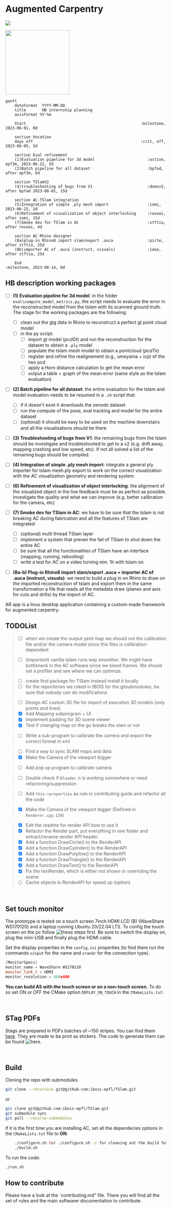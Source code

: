 # Augmented Carpentry

[<img src="https://github.com/aiekick/ImGuiFileDialog/workflows/Linux/badge.svg"/>](https://github.com/ibois-epfl/augmented-carpentry)

<p>
    <img src="./assets/images/logos/logo_linux_gray_mc.png" width="200">
</p>

```mermaid
gantt
    dateFormat  YYYY-MM-DD
    title       HB internship planning
    axisFormat %Y-%m

    Start                                                  :milestone, 2023-06-01, 0d

    section Vocation
    days off                                               :crit, off, 2023-06-05, 5d

    section Eval refinement
    (1)Evaluation pipeline for 3d model                       :active, epf3m, 2023-06-12, 5d
    (2)Batch pipeline for all dataset                         :bpfad, after epf3m, 6d

    section TSlamV2
    (4)troubleshooting of bugs from V1                        :domsv2, after bpfad 2023-08-01, 15d
    
    section AC-TSlam integration
    (5)Integration of simple .ply mesh import                 :iomi, 2023-06-25, 2d
    (6)Refinement of visualization of object interlocking     :rovooi, after iomi, 15d
    (7)Smoke dev for TSlam in AC                              :stftia, after rovooi, 4d

    section AC-Rhino designer
    (8a)plug-in Rhino8 import slam/export .auca               :pirte, after stftia, 25d
    (8b)importer AC of .auca (instruct, visuals)              :iaoa, after stftia, 25d

    End                                                       :milestone, 2023-08-14, 0d
```

## HB description working packages
- [ ] **(1) Evaluation pipeline for 3d model**: in the folder `eval\compute_model_metrics.py`, the script needs to evaluate the error in the reconstructed model from the tslam with its scanned ground truth. The stage for the working packages are the following:
  - [ ] clean out the gtg data in Rhino to reconstruct a perfect gt point cloud model
  - [ ] in the py script:
    - [ ] import gt model (*pcdGt*) and run the reconstruction for the dataset to obtain a `.ply` model
    - [ ] populate the tslam mesh model to obtain a pointcloud (*pcdTs*)
    - [ ] register and refine the realignement (e.g., umeyama + icp) of the two pcd
    - [ ] apply a Horn distance calculation to get the mean error
    - [ ] output a table + graph of the mean error (same style as the tslam evaluation)

- [ ] **(2) Batch pipeline for all dataset**: the entire evaluation for the tslam and model evaluation needs to be resumed in a `.sh` script that:
  - [ ] if it doesn't exist it downloads the zenodo dataset
  - [ ] run the compute of the pose, eval tracking and model for the entire dataset
  - [ ] (optional) it should be easy to be used on the machine downstairs and all the visualisations should be there

- [ ] **(3) Troubleshooting of bugs from V1**: the remaining bugs from the tslam should be investigate and troubleshooted to get to a v2 (e.g. drift away, mapping crashing and low speed, etc). If not all solved a list of the remaining bugs should be compiled.

- [ ] **(4) Integration of simple .ply mesh import**: integrate a general ply importer for tslam mesh.ply export to work on the correct visualization with the AC visualization geometry and rendering system.

- [ ] **(6) Refinement of visualization of object interlocking**: the alignment of the visualized object in the live feedback must be as perfect as possible. Investigate the quality and what we can improve (e.g. better calibration for the camera, etc)

- [ ] **(7) Smoke dev for TSlam in AC**: we have to be sure that the tslam is not breaking AC during fabrication and all the features of TSlam are integrated:
  - [ ] (optional) multi thread TSlam layer
  - [ ] implement a system that preven the fail of TSlam to shut down the entire AC
  - [ ] be sure that all the functionalities of TSlam have an interface (mapping, running, rebooting)
  - [ ] write a test for AC on a video turning min. 1h with tslam on.

- [ ] **(8a-b) Plug-in Rhino8 import slam/export .auca + importer AC of .auca (instruct, visuals)**: we need to build a plug in on Rhino to draw on the imported reconstruction of tslam and export them in the same transformation a file that reads all the metadata draw (planes and axis for cuts and drills) by the import of AC.

AR app is a linux desktop application containing a custom-made framework for augmented carpentry.

## TODOList
> - [ ] when we create the output yaml map we should not the calibration file and/or the camera model since this files is calibration-dependent

> - [ ] (*important*) vanilla tslam runs way smoother. We might have bottleneck in the AC software since we bleed frames. We should set a profiler and see where we can optimize.

> - [ ] create find package for TSlam instead install it locally
> - [ ] for the reporitories we roked in IBOIS for the gitsubmodules, be sure that nobody can do modifications

> - [ ] Design AC custom 3D file for import of execution 3D models (only points and lines)
> - [x] Add Mapping subprogram + UI
> - [x] Implement padding for 3D scene viewer
> - [x] Test if changing map on the go breaks the slam or not

> - [ ] Write a sub-program to calibrate the camera and export the correct format in xml

> - [ ] Find a way to sync SLAM maps and data
> - [x] Make the Camera of the viewport bigger

> - [ ] Add pop up program to calibrate camera

> - [ ] Double check if `Dloader.h` is working somewhere or need refactoring/suppression

> - [ ] Add `this->properties` as rule in contributing guide and refactor all the code

> - [x] Make the Camera of the viewport bigger (Defined in `Renderer.cpp:139`)

> - [x] Edit the readme for render API how to use it
> - [x] Refactor the Render part, put everything in one folder and extract/rename render API header.
> - [x] Add a function DrawCircle() to the RenderAPI
> - [x] Add a function DrawCylinder() to the RenderAPI
> - [x] Add a function DrawPolyline() to the RenderAPI
> - [x] Add a function DrawTriangle() to the RenderAPI
> - [x] Add a function DrawText() to the RenderAPI
> - [x] Fix the textRender, which is either not shown or overriding the scene
> - [ ] Cache objects in RenderAPI for speed up (option)


<br />

## Set touch monitor

The prototype is tested on a touch screen 7inch HDMI LCD (B) (WaveShare WS170120) and a laptop running Ubuntu 20/22.04 LTS. To config the touch screen on the pc follow ![these steps first](https://www.waveshare.com/wiki/7inch_HDMI_LCD_(B)). Be sure to switch the display on, plug the mini-USB and finally plug the HDMI cable.

Set the display properties in the `config.ini` properties (to find them run the commands `xinput`  for the name and `xrandr` for the connection type).
```c++
[MonitorSpecs]
monitor_name = WaveShare WS170120
monitor_link_t = HDMI
monitor_resolution = 800x480
```
**You can build AS with the touch screen or on a non-touch screen.** To do so set ON or OFF the CMake option `DEPLOY_ON_TOUCH` in the `CMakeLists.txt`:

<br />

## STag PDFs
Stags are prepared in PDFs batches of ~150 stripes. You can find them [here](https://drive.google.com/drive/folders/1jic85gclymiV9014zc3tuUgIBq8lTyZr?usp=sharing).
They are made to be print as stickers. The code to generate them can be found ![here](https://github.com/ibois-epfl/TSlam/tree/main/stag_util).


<br />


## Build
Cloning the repo with submodules
```bash
git clone --recursive git@github.com:ibois-epfl/TSlam.git
```
or
```bash
git clone git@github.com:ibois-epfl/TSlam.git
git submodule sync
git pull --recurse-submodules
```

If it is the first time you are installing AC, set all the dependecies options in the `CMakeLists.txt` file to **ON**.

```bash
    ./configure.sh (or ./configure.sh -c for cleaning out the build folder)
    ./build.sh
```
To run the code:
```bash
./run.sh
```

## How to contribute
Please have a look at the `contributing.md" file. There you will find all the set of rules and the main softwarer documentation to contribute.
